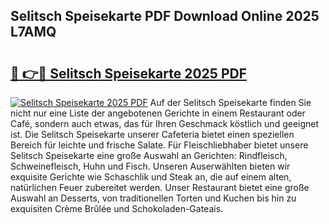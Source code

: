 ## Selitsch Speisekarte PDF Download Online 2025 L7AMQ

# <h2><a href="http://gc8dyev.nevu.top/?p=Selitsch+Speisekarte">🔗 👉🔴 Selitsch Speisekarte 2025 PDF</a></h2>

[![Selitsch Speisekarte 2025 PDF](https://i.imgur.com/dBaPXMq.png)](http://gc8dyev.nevu.top/?p=Selitsch+Speisekarte)
Auf der Selitsch Speisekarte finden Sie nicht nur eine Liste der angebotenen Gerichte in einem Restaurant oder Café, sondern auch etwas, das für Ihren Geschmack köstlich und geeignet ist. Die Selitsch Speisekarte unserer Cafeteria bietet einen speziellen Bereich für leichte und frische Salate. Für Fleischliebhaber bietet unsere Selitsch Speisekarte eine große Auswahl an Gerichten: Rindfleisch, Schweinefleisch, Huhn und Fisch. Unseren Auserwählten bieten wir exquisite Gerichte wie Schaschlik und Steak an, die auf einem alten, natürlichen Feuer zubereitet werden. Unser Restaurant bietet eine große Auswahl an Desserts, von traditionellen Torten und Kuchen bis hin zu exquisiten Crème Brûlée und Schokoladen-Gateais.
